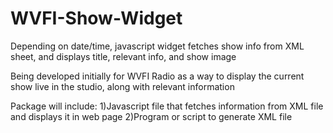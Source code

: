WVFI-Show-Widget
================

Depending on date/time, javascript widget fetches show info from XML sheet, and displays title, relevant info, and show image

Being developed initially for WVFI Radio as a way to display the current show live in the studio, along with relevant information

Package will include:
	1)Javascript file that fetches information from XML file and displays it in web page
	2)Program or script to generate XML file
	
	